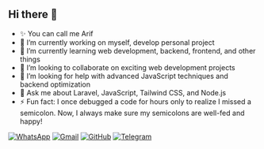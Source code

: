 ## Hi there 👋

<!--
**Arf-7447/Arf-7447** is a ✨ _special_ ✨ repository because its `README.md` (this file) appears on your GitHub profile.
Here are some ideas to get you started:
-->
- ✨ You can call me Arif
- 🔭 I’m currently working on myself, develop personal project
- 🌱 I’m currently learning web development, backend, frontend, and other things
- 👯 I’m looking to collaborate on exciting web development projects
- 🤔 I’m looking for help with advanced JavaScript techniques and backend optimization
- 💬 Ask me about Laravel, JavaScript, Tailwind CSS, and Node.js
- ⚡ Fun fact: I once debugged a code for hours only to realize I missed a semicolon. Now, I always make sure my semicolons are well-fed and happy!

[![WhatsApp](https://img.shields.io/badge/WhatsApp-25D366?style=for-the-badge&logo=whatsapp&logoColor=white)](https://wa.me/6281254603622)
[![Gmail](https://img.shields.io/badge/Gmail-EA4335?style=for-the-badge&logo=gmail&logoColor=white)](mailto:arfhidayatulloh007@gmail.com?subject=github_message)
[![GitHub](https://img.shields.io/badge/GitHub-181717?style=for-the-badge&logo=github&logoColor=white)](https://github.com/Arf-7447?tab=follow)
[![Telegram](https://img.shields.io/badge/Telegram-2CA5E0?style=for-the-badge&logo=telegram&logoColor=white)](https://t.me/ivanov_arf)
